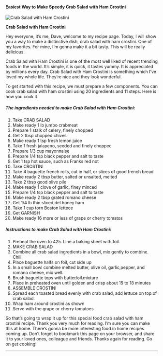             

#### Easiest Way to Make Speedy Crab Salad with Ham Crostini

![Crab Salad with Ham Crostini](https://img-global.cpcdn.com/recipes/5249940941963264/751x532cq70/crab-salad-with-ham-crostini-recipe-main-photo.jpg)

**Crab Salad with Ham Crostini**

Hey everyone, it’s me, Dave, welcome to my recipe page. Today, I will show you a way to make a distinctive dish, crab salad with ham crostini. One of my favorites. For mine, I’m gonna make it a bit tasty. This will be really delicious.

Crab Salad with Ham Crostini is one of the most well liked of recent trending foods in the world. It’s simple, it is quick, it tastes yummy. It is appreciated by millions every day. Crab Salad with Ham Crostini is something which I’ve loved my whole life. They’re nice and they look wonderful.

To get started with this recipe, we must prepare a few components. You can cook crab salad with ham crostini using 20 ingredients and 11 steps. Here is how you cook it.

##### The ingredients needed to make Crab Salad with Ham Crostini:

1.  Take CRAB SALAD
2.  Make ready 1 lb jumbo crabmeat
3.  Prepare 1 stalk of celery, finely chopped
4.  Get 2 tbsp chopped chives
5.  Make ready 1 tsp fresh lemon juice
6.  Take 1 fresh jalapeno, seeded and finely choppec
7.  Prepare 1/3 cup mayonnaise
8.  Prepare 1/4 tsp black pepper and salt to taste
9.  Get 1 tsp hot sauce, such as Franks red not
10.  Take CROSTINI
11.  Take 4 baguette french rolls, cut in half, or slices of good french bread
12.  Make ready 2 tbsp butter, salted or unsalted, melted
13.  Take 2 tbsp good olive pile
14.  Make ready 1 clove of garlic, finey minced
15.  Prepare 1/4 tsp black pepper and salt to taste
16.  Make ready 2 tbsp grated romano cheese
17.  Get 1/4 lb thin sliced,deI honey ham
18.  Take 1 cup torn Boston lettece
19.  Get GARNISH
20.  Make ready 16 more or less of grape or cherry tomatos

##### Instructions to make Crab Salad with Ham Crostini:

1.  Preheat the oven to 425. Line a baking sheet with foil.
2.  MAKE CRAB SALAD
3.  Combine all crab salad ingredients in a bowl, mix gently to combine. Chill
4.  Place baguette halfs on foil, cut side up
5.  In a small bowl combine melted butter, olive oil, garlic,pepper, and romano cheese, mix well.
6.  Brush baguette tops with butter/oil.mixture
7.  Place in preheated oven until golden and crisp about 15 to 18 minutes
8.  ASSEMBLE CROSTINI
9.  Spread each toasted bread evenly with crab salad, add lettuce on top.of crab salad.
10.  Wrap ham around crostini as shown
11.  Serve with the grape or cherry tomatoes

So that’s going to wrap it up for this special food crab salad with ham crostini recipe. Thank you very much for reading. I’m sure you can make this at home. There’s gonna be more interesting food in home recipes coming up. Don’t forget to bookmark this page on your browser, and share it to your loved ones, colleague and friends. Thanks again for reading. Go on get cooking!

* * *